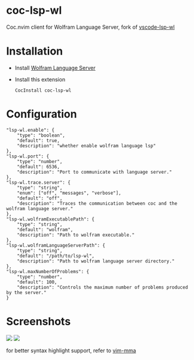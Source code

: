 # coc-lsp-wl

Coc.nvim client for Wolfram Language Server, fork of [vscode-lsp-wl](https://github.com/kenkangxgwe/vscode-lsp-wl)

# Installation

- Install [Wolfram Language Server](https://github.com/kenkangxgwe/lsp-wl)

- Install this extension
  ```
  CocInstall coc-lsp-wl
  ```

# Configuration

```jsonc
"lsp-wl.enable": {
    "type": "boolean",
    "default": true,
    "description": "whether enable wolfram language lsp"
},
"lsp-wl.port": {
    "type": "number",
    "default": 6536,
    "description": "Port to communicate with language server."
},
"lsp-wl.trace.server": {
    "type": "string",
    "enum": ["off", "messages", "verbose"],
    "default": "off",
    "description": "Traces the communication between coc and the wolfram language server."
},
"lsp-wl.wolframExecutablePath": {
    "type": "string",
    "default": "wolfram",
    "description": "Path to wolfram executable."
},
"lsp-wl.wolframLanguageServerPath": {
    "type": "string",
    "default": "/path/to/lsp-wl",
    "description": "Path to wolfram language server directory."
},
"lsp-wl.maxNumberOfProblems": {
    "type": "number",
    "default": 100,
    "description": "Controls the maximum number of problems produced by the server."
}
```

# Screenshots

![](https://user-images.githubusercontent.com/20282795/62026404-84922500-b20d-11e9-88a3-2196428987c0.png)
![](https://user-images.githubusercontent.com/20282795/62032075-56b3dd00-b21b-11e9-8d8a-05c6e4f17eac.png)

for better syntax highlight support, refer to [vim-mma](https://github.com/voldikss/vim-mma)
